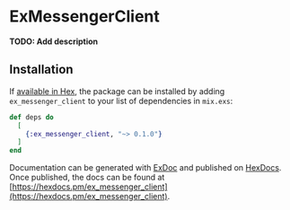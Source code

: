 # ExMessengerClient

**TODO: Add description**

## Installation

If [available in Hex](https://hex.pm/docs/publish), the package can be installed
by adding `ex_messenger_client` to your list of dependencies in `mix.exs`:

```elixir
def deps do
  [
    {:ex_messenger_client, "~> 0.1.0"}
  ]
end
```

Documentation can be generated with [ExDoc](https://github.com/elixir-lang/ex_doc)
and published on [HexDocs](https://hexdocs.pm). Once published, the docs can
be found at [https://hexdocs.pm/ex_messenger_client](https://hexdocs.pm/ex_messenger_client).

